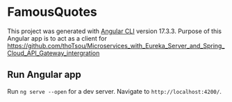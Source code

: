 # FamousQuotes

This project was generated with [Angular CLI](https://github.com/angular/angular-cli) version 17.3.3.
Purpose of this Angular app is to act as a client for https://github.com/thoTsou/Microservices_with_Eureka_Server_and_Spring_Cloud_API_Gateway_intergration

## Run Angular app

Run `ng serve --open` for a dev server. Navigate to `http://localhost:4200/`.


